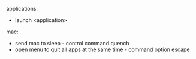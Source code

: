 applications:
- launch &lt;application&gt;

mac:
- send mac to sleep - control command quench
- open menu to quit all apps at the same time - command option escape
